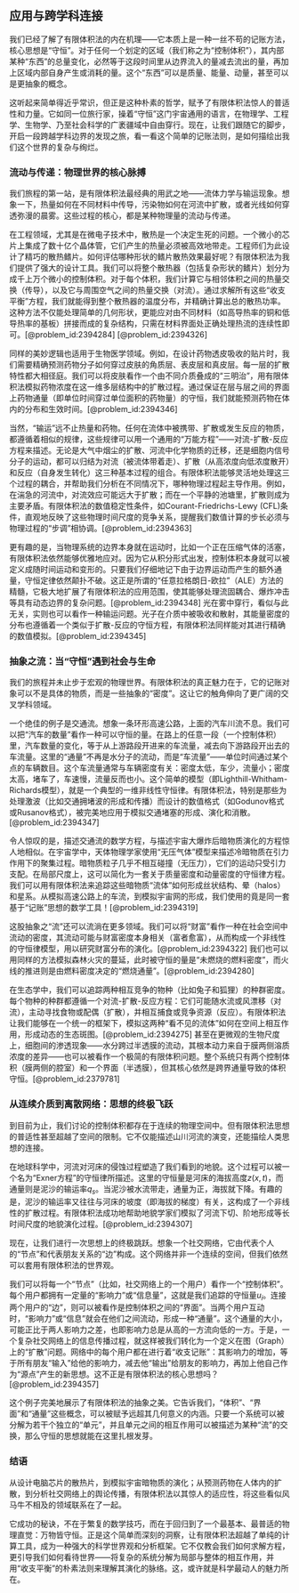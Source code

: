 ## 应用与跨学科连接

我们已经了解了有限体积法的内在机理——它本质上是一种一丝不苟的记账方法，核心思想是“守恒”。对于任何一个划定的区域（我们称之为“控制体积”），其内部某种“东西”的总量变化，必然等于这段时间里从边界流入的量减去流出的量，再加上区域内部自身产生或消耗的量。这个“东西”可以是质量、能量、动量，甚至可以是更抽象的概念。

这听起来简单得近乎常识，但正是这种朴素的哲学，赋予了有限体积法惊人的普适性和力量。它如同一位旅行家，操着“守恒”这门宇宙通用的语言，在物理学、工程学、生物学、乃至社会科学的广袤疆域中自由穿行。现在，让我们跟随它的脚步，开启一段跨越学科边界的发现之旅，看一看这个简单的记账法则，是如何描绘出我们这个世界的复杂与绚烂。

### 流动与传递：物理世界的核心脉搏

我们旅程的第一站，是有限体积法最经典的用武之地——流体力学与输运现象。想象一下，热量如何在不同材料中传导，污染物如何在河流中扩散，或者光线如何穿透弥漫的晨雾。这些过程的核心，都是某种物理量的流动与传递。

在工程领域，尤其是在微电子技术中，散热是一个决定生死的问题。一个微小的芯片上集成了数十亿个晶体管，它们产生的热量必须被高效地带走。工程师们为此设计了精巧的散热鳍片。如何评估哪种形状的鳍片散热效果最好呢？有限体积法为我们提供了强大的设计工具。我们可以将整个散热器（包括复杂形状的鳍片）划分为成千上万个微小的控制体积。对于每个体积，我们计算它与相邻体积之间的热量交换（传导），以及它与周围空气之间的热量交换（对流）。通过求解所有这些“收支平衡”方程，我们就能得到整个散热器的温度分布，并精确计算出总的散热功率。这种方法不仅能处理简单的几何形状，更能应对由不同材料（如高导热率的铜和低导热率的基板）拼接而成的复杂结构，只需在材料界面处正确处理热流的连续性即可。[@problem_id:2394284] [@problem_id:2394326]

同样的美妙逻辑也适用于生物医学领域。例如，在设计药物透皮吸收的贴片时，我们需要精确预测药物分子如何穿过皮肤的角质层、表皮层和真皮层。每一层的扩散特性都大相径庭。我们可以将皮肤看作一个由不同介质叠成的“三明治”，用有限体积法模拟药物浓度在这一维多层结构中的扩散过程。通过保证在层与层之间的界面上药物通量（即单位时间穿过单位面积的药物量）的守恒，我们就能预测药物在体内的分布和生效时间。[@problem_id:2394346]

当然，“输运”远不止热量和药物。任何在流体中被携带、扩散或发生反应的物质，都遵循着相似的规律，这些规律可以用一个通用的“万能方程”——对流-扩散-反应方程来描述。无论是大气中烟尘的扩散、河流中化学物质的迁移，还是细胞内信号分子的运动，都可以归结为对流（被流体带着走）、扩散（从高浓度向低浓度散开）和反应（自身发生转化）这三种基本过程的组合。有限体积法能够灵活地处理这三个过程的耦合，并帮助我们分析在不同情况下，哪种物理过程起主导作用。例如，在湍急的河流中，对流效应可能远大于扩散；而在一个平静的池塘里，扩散则成为主要矛盾。有限体积法的数值稳定性条件，如Courant-Friedrichs-Lewy (CFL)条件，直观地反映了这些物理时间尺度的竞争关系，提醒我们数值计算的步长必须与物理过程的“步调”相协调。[@problem_id:2394363]

更有趣的是，当物理系统的边界本身就在运动时，比如一个正在压缩气体的活塞，有限体积法依然能够优雅地应对。因为它从积分形式出发，控制体积本身就可以被定义成随时间运动和变形的。只要我们仔细地记下由于边界运动而产生的额外通量，守恒定律依然颠扑不破。这正是所谓的“任意拉格朗日-欧拉”（ALE）方法的精髓，它极大地扩展了有限体积法的应用范围，使其能够处理流固耦合、爆炸冲击等具有动态边界的复杂问题。[@problem_id:2394348] 光在雾中穿行，看似与此无关，实则也可以看作一种输运问题。光子在介质中被吸收和散射，其能量密度的分布也遵循着一个类似于扩散-反应的守恒方程，有限体积法同样能对其进行精确的数值模拟。[@problem_id:2394345]

### 抽象之流：当“守恒”遇到社会与生命

我们的旅程并未止步于宏观的物理世界。有限体积法的真正魅力在于，它的记账对象可以不是具体的物质，而是一些抽象的“密度”。这让它的触角伸向了更广阔的交叉学科领域。

一个绝佳的例子是交通流。想象一条环形高速公路，上面的汽车川流不息。我们可以把“汽车的数量”看作一种可以守恒的量。在路上的任意一段（一个控制体积）里，汽车数量的变化，等于从上游路段开进来的车流量，减去向下游路段开出去的车流量。这里的“通量”不再是水分子的流动，而是“车流量”——单位时间通过某个点的车辆数目。这个车流量通常与车辆密度有关：密度太低，车少，流量小；密度太高，堵车了，车速慢，流量反而也小。这个简单的模型（即Lighthill-Whitham-Richards模型），就是一个典型的一维非线性守恒律。有限体积法，特别是那些为处理激波（比如交通拥堵波的形成和传播）而设计的数值格式（如Godunov格式或Rusanov格式），被完美地应用于模拟交通堵塞的形成、演化和消散。[@problem_id:2394347]

令人惊叹的是，描述交通流的数学方程，与描述宇宙大爆炸后暗物质演化的方程惊人地相似。在宇宙学中，天体物理学家使用“无压气体”模型来描述冷暗物质在引力作用下的聚集过程。暗物质粒子几乎不相互碰撞（无压力），它们的运动只受引力支配。在局部尺度上，这可以简化为一套关于质量密度和动量密度的守恒律方程。我们可以用有限体积法来追踪这些暗物质“流体”如何形成丝状结构、晕（halos）和星系。从模拟高速公路上的车流，到模拟宇宙网的形成，我们使用的竟是同一套基于“记账”思想的数学工具！[@problem_id:2394319]

这股抽象之“流”还可以流淌在更多领域。我们可以将“财富”看作一种在社会空间中流动的密度，其流动可能与财富密度本身相关（富者愈富），从而构成一个非线性的守恒律模型，用以研究财富分布的演化。[@problem_id:2394322] 我们也可以用同样的方法模拟森林火灾的蔓延，此时被守恒的量是“未燃烧的燃料密度”，而火线的推进则是由燃料密度决定的“燃烧通量”。[@problem_id:2394280]

在生态学中，我们可以追踪两种相互竞争的物种（比如兔子和狐狸）的种群密度。每个物种的种群都遵循一个对流-扩散-反应方程：它们可能随水流或风漂移（对流），主动寻找食物或配偶（扩散），并相互捕食或竞争资源（反应）。有限体积法让我们能够在一个统一的框架下，模拟这两种“看不见的流体”如何在空间上相互作用，形成动态的生态斑图。[@problem_id:2394275] 甚至在更微观的生物尺度上，细胞间的渗透现象——水分跨过半透膜的流动，其根本动力来自于膜两侧溶质浓度的差异——也可以被看作一个极简的有限体积问题。整个系统只有两个控制体积（膜两侧的腔室）和一个界面（半透膜），但其核心依然是跨界通量导致的体积守恒。[@problem_id:2379781]

### 从连续介质到离散网络：思想的终极飞跃

到目前为止，我们讨论的控制体积都存在于连续的物理空间中。但有限体积法思想的普适性甚至超越了空间的限制。它不仅能描述山川河流的演变，还能描绘人类思想的连接。

在地球科学中，河流对河床的侵蚀过程塑造了我们看到的地貌。这个过程可以被一个名为“Exner方程”的守恒律所描述。这里的守恒量是河床的海拔高度$z(x,t)$，而通量则是泥沙的输运率$q_s$。当泥沙被水流带走，通量为正，海拔就下降。有趣的是，泥沙的输运率又往往与河床的坡度（即海拔的梯度）有关，这构成了一个非线性的扩散过程。有限体积法成功地帮助地貌学家们模拟了河流下切、阶地形成等长时间尺度的地貌演化过程。[@problem_id:2394307]

现在，让我们进行一次思想上的终极跳跃。想象一个社交网络，它由代表个人的“节点”和代表朋友关系的“边”构成。这个网络并非一个连续的空间，但我们依然可以套用有限体积法的世界观。

我们可以将每一个“节点”（比如，社交网络上的一个用户）看作一个“控制体积”。每个用户都拥有一定量的“影响力”或“信息量”，这就是我们追踪的守恒量$u_i$。连接两个用户的“边”，则可以被看作是控制体积之间的“界面”。当两个用户互动时，“影响力”或“信息”就会在他们之间流动，形成一种“通量”。这个通量的大小，可能正比于两人影响力之差，也即影响力总是从高的一方流向低的一方。于是，一个复杂社交网络上的信息传播过程，就这样被我们转化为一个定义在图（Graph）上的“扩散”问题。网络中的每个用户都在进行着“收支记账”：其影响力的增加，等于所有朋友“输入”给他的影响力，减去他“输出”给朋友的影响力，再加上他自己作为“源点”产生的新思想。这不正是有限体积法的核心思想吗？[@problem_id:2394357]

这个例子完美地展示了有限体积法的抽象之美。它告诉我们，“体积”、“界面”和“通量”这些概念，可以被赋予远超其几何意义的内涵。只要一个系统可以被分解为若干个独立的“单元”，并且单元之间的相互作用可以被描述为某种“流”的交换，那么守恒的思想就能在这里扎根发芽。

### 结语

从设计电脑芯片的散热片，到模拟宇宙暗物质的演化；从预测药物在人体内的扩散，到分析社交网络上的舆论传播，有限体积法以其惊人的适应性，将这些看似风马牛不相及的领域联系在了一起。

它成功的秘诀，不在于繁复的数学技巧，而在于回归到了一个最基本、最普适的物理直觉：万物皆守恒。正是这个简单而深刻的洞察，让有限体积法超越了单纯的计算工具，成为一种强大的科学世界观和分析框架。它不仅教会我们如何求解方程，更引导我们如何看待世界——将复杂的系统分解为局部与整体的相互作用，并用“收支平衡”的朴素法则来理解其演化的脉络。这，或许就是科学最动人的魅力所在。